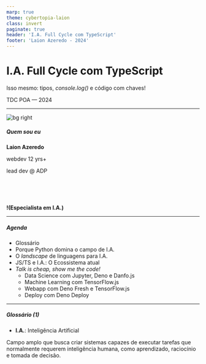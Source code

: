 ```yaml
---
marp: true
theme: cybertopia-laion
class: invert
paginate: true
header: 'I.A. Full Cycle com TypeScript'
footer: 'Laion Azeredo - 2024'
---
```


# I.A. Full Cycle com TypeScript

Isso mesmo: tipos, *console.log()* e código com chaves!

TDC POA — 2024

---

![bg right](https://avatars.githubusercontent.com/u/57836931?v=4)

##### Quem sou eu

**Laion Azeredo**

webdev 12 yrs+

lead dev @ ADP

<br><br><br>

<p class='footnote'>
  <strong>
    !(Especialista em  I.A.)
  </strong>
</p>

---

##### Agenda

- Glossário
- Porque Python domina o campo de I.A.
- O *landscape* de linguagens para I.A.
- JS/TS e I.A.: O Ecossistema atual
- *Talk is cheap, show me the code!*
  - Data Science com Jupyter, Deno e Danfo.js
  - Machine Learning com TensorFlow.js
  - Webapp com Deno Fresh e TensorFlow.js
  - Deploy com Deno Deploy

---

##### Glossário (1)

- **I.A.**: Inteligência Artificial

Campo amplo que busca criar sistemas capazes de executar tarefas que normalmente requerem inteligência humana, como aprendizado, raciocínio e tomada de decisão.

